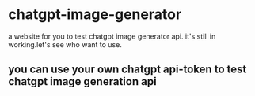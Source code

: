 # chatgpt-image-generator
a website for you to test chatgpt image generator api.
it's still in working.let's see who want to use.

## you can use your own chatgpt api-token to test chatgpt image generation api
